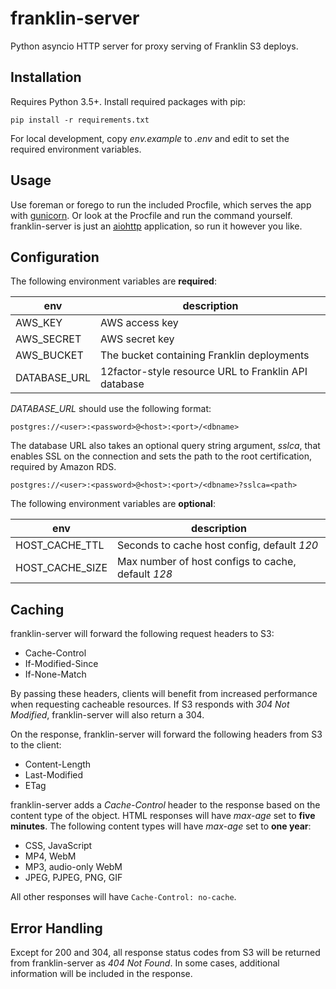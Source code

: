 # franklin-server

Python asyncio HTTP server for proxy serving of Franklin S3 deploys.

## Installation

Requires Python 3.5+. Install required packages with pip:

```
pip install -r requirements.txt
```

For local development, copy _env.example_ to _.env_ and edit to set the required environment variables.

## Usage

Use foreman or forego to run the included Procfile, which serves the app with [gunicorn](http://gunicorn.org). Or look at the Procfile and run the command yourself. franklin-server is just an [aiohttp](http://aiohttp.readthedocs.io/en/stable/) application, so run it however you like.

## Configuration

The following environment variables are **required**:

| env | description |
|-----|-------------|
| AWS_KEY | AWS access key |
| AWS_SECRET | AWS secret key |
| AWS_BUCKET | The bucket containing Franklin deployments |
| DATABASE_URL | 12factor-style resource URL to Franklin API database |

*DATABASE_URL* should use the following format:

```
postgres://<user>:<password>@<host>:<port>/<dbname>
```

The database URL also takes an optional query string argument, *sslca*, that enables SSL on the connection and sets the path to the root certification, required by Amazon RDS.

```
postgres://<user>:<password>@<host>:<port>/<dbname>?sslca=<path>
```


The following environment variables are **optional**:

| env | description |
|-----|-------------|
| HOST\_CACHE\_TTL | Seconds to cache host config, default *120* |
| HOST\_CACHE\_SIZE | Max number of host configs to cache, default *128* |


## Caching

franklin-server will forward the following request headers to S3:

* Cache-Control
* If-Modified-Since
* If-None-Match

By passing these headers, clients will benefit from increased performance when requesting cacheable resources. If S3 responds with *304 Not Modified*, franklin-server will also return a 304.

On the response, franklin-server will forward the following headers from S3 to the client:

* Content-Length
* Last-Modified
* ETag

franklin-server adds a *Cache-Control* header to the response based on the content type of the object. HTML responses will have *max-age* set to **five minutes**. The following content types will have *max-age* set to **one year**:

* CSS, JavaScript
* MP4, WebM
* MP3, audio-only WebM
* JPEG, PJPEG, PNG, GIF

All other responses will have `Cache-Control: no-cache`.

## Error Handling

Except for 200 and 304, all response status codes from S3 will be returned from franklin-server as *404 Not Found*. In some cases, additional information will be included in the response.

